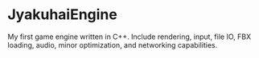# JyakuhaiEngine
My first game engine written in C++. Include rendering, input, file IO, FBX loading, audio, minor optimization, and networking capabilities.
